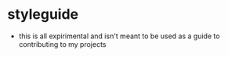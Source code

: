# styleguide

- this is all expirimental and isn't meant to be used as a guide to contributing to my projects
